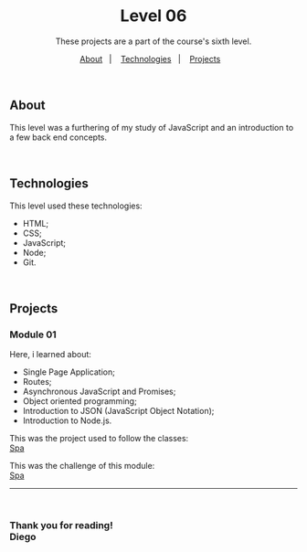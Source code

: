 <h1 align = center> Level 06</h1>

<p align = center> These projects are a part of the course's sixth level. </p>

<p align = center>
	<a href="#about">About</a>&nbsp;&nbsp;&nbsp;|&nbsp;&nbsp;&nbsp;
	<a href="#technologies">Technologies</a>&nbsp;&nbsp;&nbsp;|&nbsp;&nbsp;&nbsp;
  <a href="#project">Projects</a>&nbsp;&nbsp;&nbsp;
</p>
<br>

## About
This level was a furthering of my study of JavaScript and an introduction to a few back end concepts.

<br/>

## Technologies
This level used these technologies:
- HTML;
- CSS;
- JavaScript;
- Node;
- Git.

<br>

## Projects

### Module 01 
Here, i learned about:
- Single Page Application;
- Routes;
- Asynchronous JavaScript and Promises;
- Object oriented programming;
- Introduction to JSON (JavaScript Object Notation);
- Introduction to Node.js.

This was the project used to follow the classes:<br>
[Spa](./spa/)<br>

This was the challenge of this module:<br>
[Spa](./spa-universe/)


---
<br>

### Thank you for reading!<br>Diego